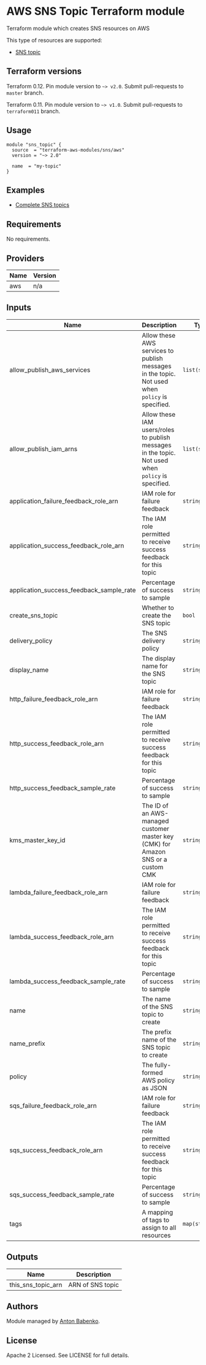 # AWS SNS Topic Terraform module

Terraform module which creates SNS resources on AWS

This type of resources are supported:

* [SNS topic](https://www.terraform.io/docs/providers/aws/r/sns_topic.html)

## Terraform versions

Terraform 0.12. Pin module version to `~> v2.0`. Submit pull-requests to `master` branch.

Terraform 0.11. Pin module version to `~> v1.0`. Submit pull-requests to `terraform011` branch.

## Usage

```hcl
module "sns_topic" {
  source  = "terraform-aws-modules/sns/aws"
  version = "~> 2.0"
  
  name  = "my-topic"
}
```

## Examples

* [Complete SNS topics](https://github.com/terraform-aws-modules/terraform-aws-sns/tree/master/examples/complete)

<!-- BEGINNING OF PRE-COMMIT-TERRAFORM DOCS HOOK -->
## Requirements

No requirements.

## Providers

| Name | Version |
|------|---------|
| aws | n/a |

## Inputs

| Name | Description | Type | Default | Required |
|------|-------------|------|---------|:--------:|
| allow\_publish\_aws\_services | Allow these AWS services to publish messages in the topic.  Not used when `policy` is specified. | `list(string)` | `[]` | no |
| allow\_publish\_iam\_arns | Allow these IAM users/roles to publish messages in the topic.  Not used when `policy` is specified. | `list(string)` | `[]` | no |
| application\_failure\_feedback\_role\_arn | IAM role for failure feedback | `string` | `null` | no |
| application\_success\_feedback\_role\_arn | The IAM role permitted to receive success feedback for this topic | `string` | `null` | no |
| application\_success\_feedback\_sample\_rate | Percentage of success to sample | `string` | `null` | no |
| create\_sns\_topic | Whether to create the SNS topic | `bool` | `true` | no |
| delivery\_policy | The SNS delivery policy | `string` | `null` | no |
| display\_name | The display name for the SNS topic | `string` | `null` | no |
| http\_failure\_feedback\_role\_arn | IAM role for failure feedback | `string` | `null` | no |
| http\_success\_feedback\_role\_arn | The IAM role permitted to receive success feedback for this topic | `string` | `null` | no |
| http\_success\_feedback\_sample\_rate | Percentage of success to sample | `string` | `null` | no |
| kms\_master\_key\_id | The ID of an AWS-managed customer master key (CMK) for Amazon SNS or a custom CMK | `string` | `null` | no |
| lambda\_failure\_feedback\_role\_arn | IAM role for failure feedback | `string` | `null` | no |
| lambda\_success\_feedback\_role\_arn | The IAM role permitted to receive success feedback for this topic | `string` | `null` | no |
| lambda\_success\_feedback\_sample\_rate | Percentage of success to sample | `string` | `null` | no |
| name | The name of the SNS topic to create | `string` | `null` | no |
| name\_prefix | The prefix name of the SNS topic to create | `string` | `null` | no |
| policy | The fully-formed AWS policy as JSON | `string` | `null` | no |
| sqs\_failure\_feedback\_role\_arn | IAM role for failure feedback | `string` | `null` | no |
| sqs\_success\_feedback\_role\_arn | The IAM role permitted to receive success feedback for this topic | `string` | `null` | no |
| sqs\_success\_feedback\_sample\_rate | Percentage of success to sample | `string` | `null` | no |
| tags | A mapping of tags to assign to all resources | `map(string)` | `{}` | no |

## Outputs

| Name | Description |
|------|-------------|
| this\_sns\_topic\_arn | ARN of SNS topic |

<!-- END OF PRE-COMMIT-TERRAFORM DOCS HOOK -->

## Authors

Module managed by [Anton Babenko](https://github.com/antonbabenko).

## License

Apache 2 Licensed. See LICENSE for full details.
